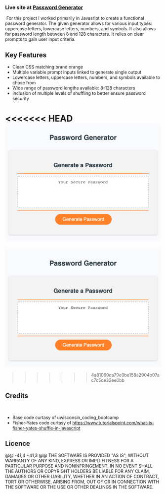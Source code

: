 ### Live site at [Password Generator](https://cgsdesign.github.io/passwordGen/.)
​
For this project I worked primarily in Javasript to create a functional password generator. The given generator allows for various input types: uppercase letters, lowercase letters, numbers, and symbols. It also allows for password length between 8 and 128 characters. It relies on clear prompts to gain user input criteria.
​
## Key Features
* Clean CSS matching brand orange
* Multiple variable prompt inputs linked to generate single output
* Lowercase letters, uppercase letters, numbers, and symbols available to chose from 
* Wide range of password lengths available: 8-128 characters
* Inclusion of multiple levels of shuffling to better ensure password security



<<<<<<< HEAD
![Password Generator](assets/images/screenshotPasswordGenerator.png)
=======
![Password Generator](./assets/Images/screenshotPasswordGenerator.png)
>>>>>>> 4a81069ca79e0be158a2904b07ac7c5de32ee0bb

## Credits
​
* Base code curtasy of uwisconsin_coding_bootcamp
* Fisher-Yates code curtasy of https://www.tutorialspoint.com/what-is-fisher-yates-shuffle-in-javascript
​
## Licence 

@@ -41,4 +41,3 @@ THE SOFTWARE IS PROVIDED "AS IS", WITHOUT WARRANTY OF ANY KIND, EXPRESS OR IMPLI
FITNESS FOR A PARTICULAR PURPOSE AND NONINFRINGEMENT. IN NO EVENT SHALL THE
AUTHORS OR COPYRIGHT HOLDERS BE LIABLE FOR ANY CLAIM, DAMAGES OR OTHER
LIABILITY, WHETHER IN AN ACTION OF CONTRACT, TORT OR OTHERWISE, ARISING FROM, OUT OF OR IN CONNECTION WITH THE SOFTWARE OR THE USE OR OTHER DEALINGS IN THE SOFTWARE.
